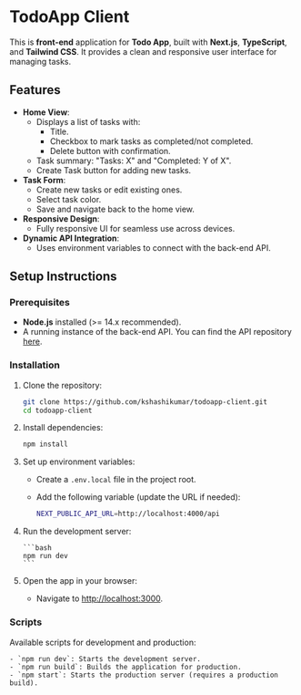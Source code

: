 # TodoApp Client

This is **front-end** application for **Todo App**, built with **Next.js**, **TypeScript**, and **Tailwind CSS**. It provides a clean and responsive user interface for managing tasks.

## Features

- **Home View**:
  - Displays a list of tasks with:
    - Title.
    - Checkbox to mark tasks as completed/not completed.
    - Delete button with confirmation.
  - Task summary: "Tasks: X" and "Completed: Y of X".
  - Create Task button for adding new tasks.
- **Task Form**:
  - Create new tasks or edit existing ones.
  - Select task color.
  - Save and navigate back to the home view.
- **Responsive Design**:
  - Fully responsive UI for seamless use across devices.
- **Dynamic API Integration**:
  - Uses environment variables to connect with the back-end API.

## Setup Instructions

### Prerequisites

- **Node.js** installed (>= 14.x recommended).
- A running instance of the back-end API. You can find the API repository [here](https://github.com/kshashikumar/todoapp-backend).

### Installation

1.  Clone the repository:
    ```bash
    git clone https://github.com/kshashikumar/todoapp-client.git
    cd todoapp-client
    ```
2.  Install dependencies:
    ```bash
    npm install
    ```
3.  Set up environment variables:

    - Create a `.env.local` file in the project root.
    - Add the following variable (update the URL if needed):

      ```bash
      NEXT_PUBLIC_API_URL=http://localhost:4000/api
      ```

4.  Run the development server:

        ```bash
        npm run dev
        ```

5.  Open the app in your browser:

    - Navigate to [http://localhost:3000](http://localhost:3000).

### Scripts

Available scripts for development and production:

    - `npm run dev`: Starts the development server.
    - `npm run build`: Builds the application for production.
    - `npm start`: Starts the production server (requires a production build).
